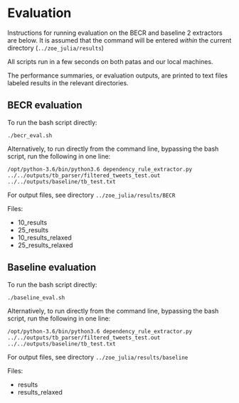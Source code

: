 # Evaluation

Instructions for running evaluation on the BECR and baseline 2 extractors are below. It is assumed that the command will be entered _within_ the current directory (`../zoe_julia/results`)

All scripts run in a few seconds on both patas and our local machines.

The performance summaries, or evaluation outputs, are printed to text files labeled results in the relevant directories.


## BECR evaluation

To run the bash script directly:

`./becr_eval.sh`

Alternatively, to run directly from the command line, bypassing the bash script, run the following in one line:

`/opt/python-3.6/bin/python3.6 dependency_rule_extractor.py ../../outputs/tb_parser/filtered_tweets_test.out ../../outputs/baseline/tb_test.txt`

For output files, see directory `../zoe_julia/results/BECR`

Files:
- 10_results
- 25_results
- 10_results_relaxed
- 25_results_relaxed


## Baseline evaluation

To run the bash script directly:

`./baseline_eval.sh`

Alternatively, to run directly from the command line, bypassing the bash script, run the following in one line:

`/opt/python-3.6/bin/python3.6 dependency_rule_extractor.py ../../outputs/tb_parser/filtered_tweets_test.out ../../outputs/baseline/tb_test.txt`

For output files, see directory `../zoe_julia/results/baseline`

Files:
- results
- results_relaxed

